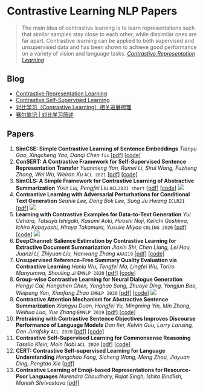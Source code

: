 # Contrastive Learning NLP Papers

> The main idea of contrastive learning is to learn representations such that similar samples stay close to each other, while dissimilar ones are far apart. Contrastive learning can be applied to both supervised and unsupervised data and has been shown to achieve good performance on a variety of vision and language tasks. *[Contrastive Representation Learning](https://lilianweng.github.io/lil-log/2021/05/31/contrastive-representation-learning.html)*

## Blog
* [Contrastive Representation Learning](https://lilianweng.github.io/lil-log/2021/05/31/contrastive-representation-learning.html)
* [Contrastive Self-Supervised Learning](https://ankeshanand.com/blog/2020/01/26/contrative-self-supervised-learning.html)
* [对比学习（Contrastive Learning）相关进展梳理](https://zhuanlan.zhihu.com/p/141141365)
* [赛尔笔记 | 对比学习简述](https://mp.weixin.qq.com/s/v5p9QA3vDl-WTF3-7shp4g)

## Papers
1. **SimCSE: Simple Contrastive Learning of Sentence Embeddings** *Tianyu Gao, Xingcheng Yao, Danqi Chen* `fix` [[pdf]](https://arxiv.org/abs/2104.08821) [[code]](https://github.com/princeton-nlp/SimCSE)
1. **ConSERT: A Contrastive Framework for Self-Supervised Sentence Representation Transfer** *Yuanmeng Yan, Rumei Li, Sirui Wang, Fuzheng Zhang, Wei Wu, Weiran Xu* `ACL 2021` [[pdf]](https://arxiv.org/abs/2105.11741) [[code]](https://github.com/yym6472/ConSERT)
1. **SimCLS: A Simple Framework for Contrastive Learning of Abstractive Summarization** *Yixin Liu, Pengfei Liu* `ACL2021 short` [[pdf]](https://arxiv.org/abs/2106.01890) [[code]](https://github.com/yixinL7/SimCLS) ![](https://img.shields.io/badge/-TG-orange)
1. **Contrastive Learning with Adversarial Perturbations for Conditional Text Generation** *Seanie Lee, Dong Bok Lee, Sung Ju Hwang* `ICLR21` [[pdf]](https://arxiv.org/abs/2012.07280) ![](https://img.shields.io/badge/-TG-orange)
2. **Learning with Contrastive Examples for Data-to-Text Generation** *Yui Uehara, Tatsuya Ishigaki, Kasumi Aoki, Hiroshi Noji, Keiichi Goshima, Ichiro Kobayashi, Hiroya Takamura, Yusuke Miyao* `COLING 2020` [[pdf]](https://aclanthology.org/2020.coling-main.213/) [[code]](https://github.com/aistairc/contrastive_data2text) ![](https://img.shields.io/badge/-TG-orange)
1. **DeepChannel: Salience Estimation by Contrastive Learning for Extractive Document Summarization** *Jiaxin Shi, Chen Liang, Lei Hou, Juanzi Li, Zhiyuan Liu, Hanwang Zhang* `AAAI19` [[pdf]](https://arxiv.org/abs/1811.02394) [[code]](https://github.com/lliangchenc/DeepChannel)
3. **Unsupervised Reference-Free Summary Quality Evaluation via Contrastive Learning** *Hanlu Wu, Tengfei Ma, Lingfei Wu, Tariro Manyumwa, Shouling Ji* `EMNLP 2020` [[pdf]](https://arxiv.org/abs/2010.01781) [[code]](https://github.com/whl97/LS-Score)
4. **Group-wise Contrastive Learning for Neural Dialogue Generation** *Hengyi Cai, Hongshen Chen, Yonghao Song, Zhuoye Ding, Yongjun Bao, Weipeng Yan, Xiaofang Zhao* `EMNLP 2020` [[pdf]](https://arxiv.org/abs/2009.07543) [[code]](https://github.com/hengyicai/ContrastiveLearning4Dialogue) ![](https://img.shields.io/badge/-TG-orange)
4. **Contrastive Attention Mechanism for Abstractive Sentence Summarization** *Xiangyu Duan, Hongfei Yu, Mingming Yin, Min Zhang, Weihua Luo, Yue Zhang* `EMNLP 2019` [[pdf]](https://www.aclweb.org/anthology/D19-1301/) [[code]](https://github.com/travel-go/Abstractive-Text-Summarization)
5. **Pretraining with Contrastive Sentence Objectives Improves Discourse Performance of Language Models** *Dan Iter, Kelvin Guu, Larry Lansing, Dan Jurafsky* `ACL 2020` [[pdf]](https://arxiv.org/abs/2005.10389) [[code]](https://github.com/google-research/language)
6. **Contrastive Self-Supervised Learning for Commonsense Reasoning** *Tassilo Klein, Moin Nabi* `ACL 2020` [[pdf]](https://arxiv.org/abs/2005.00669) [[code]](https://github.com/SAP-samples/acl2020-commonsense)
7. **CERT: Contrastive Self-supervised Learning for Language Understanding** *Hongchao Fang, Sicheng Wang, Meng Zhou, Jiayuan Ding, Pengtao Xie* [[pdf]](https://arxiv.org/abs/2005.12766)
8. **Contrastive Learning of Emoji-based Representations for Resource-Poor Languages** *Nurendra Choudhary, Rajat Singh, Ishita Bindlish, Manish Shrivastava* [[pdf]](https://arxiv.org/abs/1804.01855)


